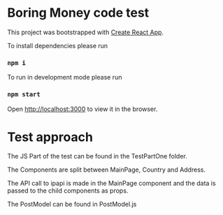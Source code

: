 # Boring Money code test

This project was bootstrapped with [Create React App](https://github.com/facebook/create-react-app).

To install dependencies please run

### `npm i`

To run in development mode please run

### `npm start`

Open [http://localhost:3000](http://localhost:3000) to view it in the browser.


# Test approach

The JS Part of the test can be found in the TestPartOne folder.

The Components are split between MainPage, Country and Address.

The API call to ipapi is made in the MainPage component and the data is passed to the child components as props.

The PostModel can be found in PostModel.js


